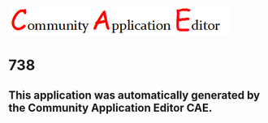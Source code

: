 ![CAE](https://github.com/patricia-cae/CAE-Deployment-Temp/blob/master/img/logo.png)  

738
===================


This application was automatically generated by the Community Application Editor CAE.  
---------------
